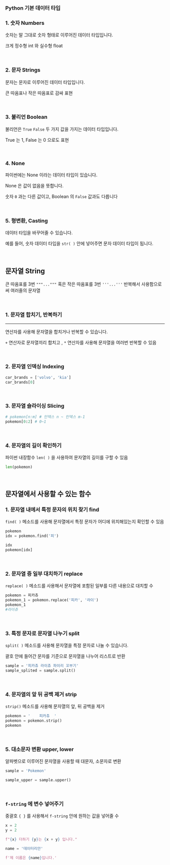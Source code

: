 ### **Python 기본 데이터 타입**

### **1. 숫자 Numbers**

숫자는 말 그대로 숫자 형태로 이루어진 데이터 타입입니다.

크게 정수형 int 와 실수형 float

<br>

### **2. 문자 Strings**

문자는 문자로 이루어진 데이터 타입입니다.

큰 따옴표나 작은 따옴표로 감싸 표현

<br>

### **3. 불리언 Boolean**

불리언은 `True` `False` 두 가지 값을 가지는 데이터 타입입니다.

True 는 1, False 는 0 으로도 표현

<br>

### **4. None**

파이썬에는 None 이라는 데이터 타입이 있습니다.

None 은 값이 없음을 뜻합니다.

숫자 `0` 과는 다른 값이고, Boolean 의 `False` 값과도 다릅니다

<br>

### **5. 형변환, Casting**

데이터 타입을 바꾸어줄 수 있습니다.

예를 들어, 숫자 데이터 타입을 `str( )` 안에 넣어주면 문자 데이터 타입이 됩니다.

<br>

## **문자열 String**

큰 따옴표를 3번 `"""..."""` 혹은 작은 따옴표를 3번 `'''...'''` 반복해서 사용함으로써 여러줄의 문자열

<br>

### **1. 문자열 합치기, 반복하기**

---

연산자를 사용해 문자열을 합치거나 반복할 수 있습니다.

`+` 연산자로 문자열끼리 합치고 , `*` 연산자를 사용해 문자열을 여러번 반복할 수 있음

<br>

### **2. 문자열 인덱싱 Indexing**

```python
car_brands = ['volvo', 'kia']
car_brands[0]
```

<br>

### **3. 문자열 슬라이싱 Slicing**

```python
# pokemon[n:m] # 인덱스 n ~ 인덱스 m-1
pokemon[0:2] # 0~1
```

<br>

### **4. 문자열의 길이 확인하기**

파이썬 내장함수 `len( )` 을 사용하여 문자열의 길이를 구할 수 있음

```python
len(pokemon)
```
<br>

## **문자열에서 사용할 수 있는 함수**

### **1. 문자열 내에서 특정 문자의 위치 찾기 find**

`find( )` 메소드를 사용해 문자열에서 특정 문자가 어디에 위치해있는지 확인할 수 있음

```python
pokemon
idx = pokemon.find('피')

idx
pokemon[idx]
```

<br>

### **2. 문자열 중 일부 대치하기 replace**

`replace( )` 메소드를 사용해서 문자열에 포함된 일부를 다른 내용으로 대치할 수

```python
pokemon = 피카츄
pokemon_1 = pokemon.replace('피카', '라이')
pokemon_1
#라이츄
```

<br>

### **3. 특정 문자로 문자열 나누기 split**

`split( )` 메소드를 사용해 문자열을 특정 문자로 나눌 수 있습니다.

괄호 안에 들어간 문자를 기준으로 문자열을 나누어 리스트로 반환

```python
sample = '피카츄 라이츄 파이리 꼬부기'
sample_splited = sample.split()

```

<br>

### **4. 문자열의 앞 뒤 공백 제거 strip**

`strip()` 메소드를 사용해 문자열의 앞, 뒤 공백을 제거

```python
pokemon = '    피카츄  '
pokemon = pokemon.strip()
pokemon
```

<br>


### **5. 대소문자 변환 upper, lower**

알파벳으로 이루어진 문자열을 사용할 때 대문자, 소문자로 변환

```python
sample = 'Pokemon'

sample_upper = sample.upper()
```

<br>

### `f-string` 에 변수 넣어주기

중괄호 `{ }` 를 사용해서 `f-string` 안에 원하는 값을 넣어줄 수

```python
x = 2
y = 2

f"{x} 더하기 {y}는 {x + y} 입니다."
```

```python
name = '데이터리안'

f'제 이름은 {name}입니다.'
```
